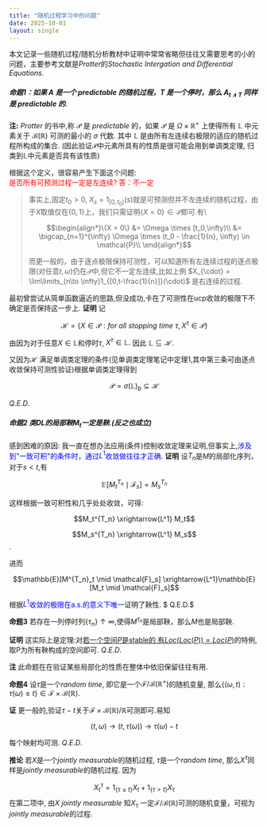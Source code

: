 ```yaml
---
title: "随机过程学习中的问题"
date: 2025-10-01
layout: single
---
```


本文记录一些随机过程/随机分析教材中证明中常常省略但往往又需要思考的小的问题，主要参考文献是$Protter$的$Stochastic$ $Intergation$ $and$ $Differential$ $Equations$.
##### 命题1：如果 $A$ 是一个 $predictable$ 的随机过程，$T$ 是一个停时，那么 $A_{t\wedge T}$ 同样是 $predictable$ 的.

**注:** $Protter$ 的书中,称 $\mathcal{P}$ 是 $predictable$ 的，如果 $\mathcal{P}$ 是 $\Omega\times \mathbb{R}^+$ 上使得所有 $\mathbb{L}$ 中元素关于 $\mathcal{B}(\mathbb{R})$ 可测的最小的 $\sigma$ 代数. 其中 $\mathbb{L}$ 是由所有左连续右极限的适应的随机过程所构成的集合. (因此验证$\mathcal{P}$中元素所具有的性质是很可能会用到单调类定理, 归类到$\mathbb{L}$中元素是否具有该性质)

根据这个定义，很容易产生下面这个问题:  
<span style="color:red">是否所有可预测过程一定是左连续? 答：不一定</span>
>事实上,固定$t_0 >0$, $X_s = 1_{[0,t_0)}(s)$就是可预测但并不左连续的随机过程，由于$X$取值仅在$\{0,1\}$上，我们只需证明$\{X = 0\} \in \mathcal{P}$即可.有\\
>
>$$\begin{align*}\{X = 0\} &= \Omega \times [t_0,\infty)\\
&= \bigcap_{n=1}^{\infty} \Omega \times (t_0 - \frac{1}{n}, \infty) \in \mathcal{P}\\ \end{align*}$$
>
>而更一般的，由于逐点极限保持可测性，可以知道所有左连续过程的逐点极限(对任意$t,\omega$)仍在$\mathcal{P}$中,但它不一定左连续,比如上例 $X_{\cdot} = \lim\limits_{n\to \infty}1_{[0,t-\frac{1}{n}]}(\cdot)$ 是右连续的过程.


最初曾尝试从简单函数逼近的思路,但没成功,卡在了可测性在ucp收敛的极限下不确定是否保持这一步上.
**证明** 记

$$\mathcal{H}  = \lbrace X \in \mathcal{P} :for \ all \ stopping \ time \  \tau , X^\tau \in \mathcal{P} \rbrace $$

由因为对于任意$X \in \mathbb{L}$和停时$\tau$, $X^\tau \in \mathbb{L}.$ 因此 $\mathbb{L} \subseteq \mathcal{H}.$

又因为$\mathcal{H}$ 满足单调类定理的条件(见单调类定理笔记中定理1,其中第三条可由逐点收敛保持可测性验证)根据单调类定理得到

$$\mathcal{P} = \sigma(\mathbb{L})_b \subseteq \mathcal{H}$$

$Q.E.D.$

##### 命题2  类DL的局部鞅$M_t$一定是鞅.(反之也成立)

感到困难的原因: 我一直在想办法应用(条件)控制收敛定理来证明,但事实上,<span style="color:blue">涉及到"一致可积"的条件时，通过$L^1$收敛做往往才正确</span>. 
**证明** 设$T_n$是$M$的局部化序列，对于$s<t$,有

$$\mathbb{E}[M^{T_n}_t \mid \mathcal{F}_s] = M^{T_n}_s$$

这样根据一致可积性和几乎处处收敛，可得:

$$M_t^{T_n} \xrightarrow{L^1} M_t$$ 

$$M_s^{T_n} \xrightarrow{L^1} M_s$$. 

 进而

 $$\mathbb{E}[M^{T_n}_t \mid \mathcal{F}_s]
 \xrightarrow{L^1}\mathbb{E}[M_t \mid \mathcal{F}_s]$$

 根据<span style="color:blue">$L^1$收敛的极限在a.s.的意义下唯一</span>证明了鞅性. $ Q.E.D.$  

**命题3** 若存在一列停时列$\{\tau_n\}\uparrow \infty$,使得$M^{\tau_n}$是局部鞅，那么$M$也是局部鞅.  

**证明** 这实际上是定理:对[若一个空间$P$是stable的,有$Loc(Loc(P)) = Loc(P)$](https://almostsuremath.com/2009/12/23/localization/)的特例,取P为所有鞅构成的空间即可. $Q.E.D.$

**注** 此命题在在验证某些局部化的性质在整体中依旧保留往往有用.

**命题4** 设$\tau$是一个$random \ time$, 即它是一个$\mathcal{F}/\mathcal{B}(\mathbb{R^+})$的随机变量, 那么$\lbrace (\omega,t): \tau(\omega) \le t \rbrace \in \mathcal{F}\times \mathcal{B}(\mathbb{R})$. 

**证** 更一般的,验证$\tau-t$关于$\mathcal{F}\times \mathcal{B}(\mathbb{R})/ \mathbb{R}$可测即可.易知

$$(t,\omega) \to (t, \tau(\omega)) \to \tau(\omega) - t$$

每个映射均可测. $Q.E.D.$

**推论** 若$X$是一个$jointly\  measurable$的随机过程, $\tau$是一个$random\ time$, 那么$X^\tau$同样是$jointly\ measurable$的随机过程. 因为

$$X^\tau_t = 1_{\lbrace \tau \leq t\rbrace} X_t + 1_{\lbrace \tau \gt t\rbrace} X_\tau$$
在第二项中, 由$X\ jointly\  measurable$ 知$X_\tau$ 一定$\mathcal{F}/\mathcal{B}(\mathbb{R})$可测的随机变量，可视为$jointly\  measurable$的过程.